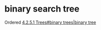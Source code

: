 # binary search tree
Ordered [4.2.5.1 Trees#binary trees|binary tree](4.2.5.1%20Trees#binary%20trees%7Cbinary%20tree.md)